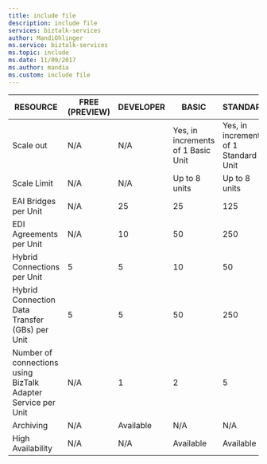```yaml
---
title: include file 
description: include file 
services: biztalk-services
author: MandiOhlinger
ms.service: biztalk-services
ms.topic: include 
ms.date: 11/09/2017
ms.author: mandia
ms.custom: include file
---
```


| RESOURCE | FREE (PREVIEW) | DEVELOPER | BASIC | STANDARD | PREMIUM |
| --- | --- | --- | --- | --- | --- |
| Scale out |N/A |N/A |Yes, in increments of 1 Basic Unit |Yes, in increments of 1 Standard Unit |Yes, in increments of 1 Premium Unit |
| Scale Limit |N/A |N/A |Up to 8 units |Up to 8 units |Up to 8 units |
| EAI Bridges per Unit |N/A |25 |25 |125 |500 |
| EDI Agreements per Unit |N/A |10 |50 |250 |1000 |
| Hybrid Connections per Unit |5 |5 |10 |50 |100 |
| Hybrid Connection Data Transfer (GBs) per Unit |5 |5 |50 |250 |500 |
| Number of connections using BizTalk Adapter Service per Unit |N/A |1 |2 |5 |25 |
| Archiving |N/A |Available |N/A |N/A |Available |
| High Availability |N/A |N/A |Available |Available |Available |

